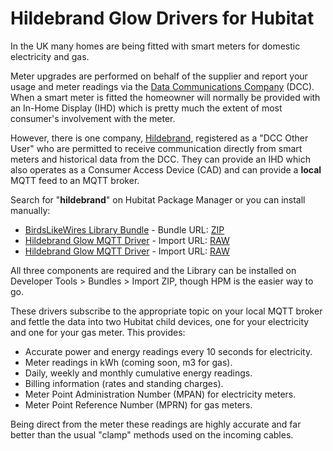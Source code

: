 # Hildebrand Glow Drivers for Hubitat

In the UK many homes are being fitted with smart meters for domestic electricity and gas.

Meter upgrades are performed on behalf of the supplier and report your usage and meter readings via the [Data Communications Company](https://www.smartdcc.co.uk/) (DCC). When a smart meter is fitted the homeowner will normally be provided with an In-Home Display (IHD) which is pretty much the extent of most consumer's involvement with the meter.

However, there is one company, [Hildebrand](http://hildebrand.co.uk/), registered as a "DCC Other User" who are permitted to receive communication directly from smart meters and historical data from the DCC. They can provide an IHD which also operates as a Consumer Access Device (CAD) and can provide a **local** MQTT feed to an MQTT broker.

Search for "**hildebrand**" on Hubitat Package Manager or you can install manually:

- [BirdsLikeWires Library Bundle](https://github.com/birdslikewires/hubitat/blob/main/generic/libraries/BirdsLikeWires.library/BirdsLikeWires.library.groovy) - Bundle URL: [ZIP](https://github.com/birdslikewires/hubitat/raw/main/generic/libraries/library.zip)
- [Hildebrand Glow MQTT Driver](https://github.com/birdslikewires/hubitat/blob/main/hildebrand/drivers/glow_mqtt.groovy) - Import URL: [RAW](https://raw.githubusercontent.com/birdslikewires/hubitat/main/hildebrand/drivers/glow_mqtt.groovy)
- [Hildebrand Glow MQTT Driver](https://github.com/birdslikewires/hubitat/blob/main/hildebrand/drivers/glow_meter_child.groovy) - Import URL: [RAW](https://raw.githubusercontent.com/birdslikewires/hubitat/main/hildebrand/drivers/glow_meter_child.groovy)

All three components are required and the Library can be installed on Developer Tools > Bundles > Import ZIP, though HPM is the easier way to go.

These drivers subscribe to the appropriate topic on your local MQTT broker and fettle the data into two Hubitat child devices, one for your electricity and one for your gas meter. This provides:

- Accurate power and energy readings every 10 seconds for electricity.
- Meter readings in kWh (coming soon, m3 for gas).
- Daily, weekly and monthly cumulative energy readings.
- Billing information (rates and standing charges).
- Meter Point Administration Number (MPAN) for electricity meters.
- Meter Point Reference Number (MPRN) for gas meters.

Being direct from the meter these readings are highly accurate and far better than the usual "clamp" methods used on the incoming cables.
